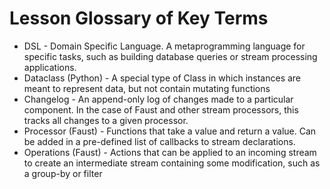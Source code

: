 # Lesson Glossary of Key Terms

- DSL - Domain Specific Language. A metaprogramming language for specific tasks, such as building database queries or stream processing applications.
- Dataclass (Python) - A special type of Class in which instances are meant to represent data, but not contain mutating functions
- Changelog - An append-only log of changes made to a particular component. In the case of Faust and other stream processors, this tracks all changes to a given processor.
- Processor (Faust) - Functions that take a value and return a value. Can be added in a pre-defined list of callbacks to stream declarations.
- Operations (Faust) - Actions that can be applied to an incoming stream to create an intermediate stream containing some modification, such as a group-by or filter
